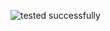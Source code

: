![tested successfully](https://github.com/imvickykumar999/Flask-XAMPP-Onion-Host/assets/50515418/2ec6a865-9236-451c-8f0f-9d7db641b443)
